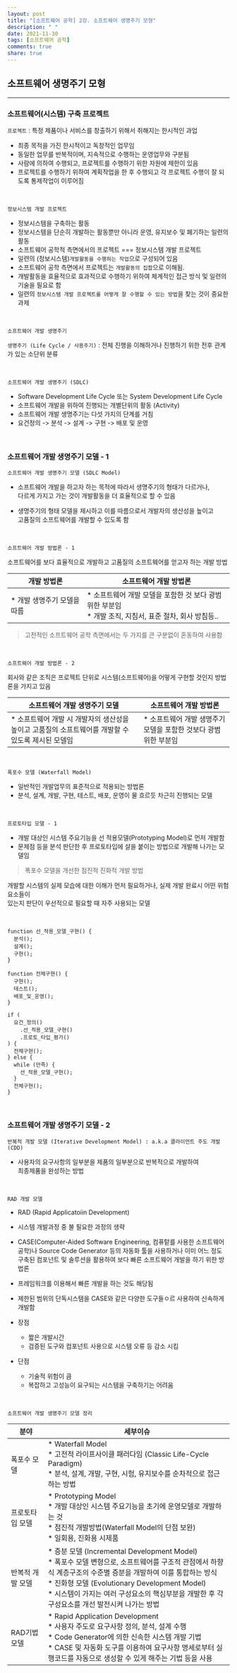 ```yaml
---
layout: post
title: "[소프트웨어 공학] 2강. 소프트웨어 생명주기 모형"
description: " "
date: 2021-11-30
tags: [소프트웨어 공학]
comments: true
share: true
---
```


## 소프트웨어 생명주기 모형

---

### 소프트웨어(시스템) 구축 프로젝트

`프로젝트` : 특정 제품이나 서비스를 창출하기 위해서 취해지는 한시적인 과업<br>

- 최종 목적을 가진 한시적이고 독창적인 업무임
- 동일한 업무를 반복적이며, 지속적으로 수행하는 운영업무와 구분됨
- 사람에 의하여 수행되고, 프로젝트를 수행하기 위한 자원에 제한이 있음
- 프로젝트를 수행하기 위하여 계획작업을 한 후 수행되고 각 프로젝트 수행이 잘 되도록 통제작업이 이루어짐

<br>

`정보시스템 개발 프로젝트`

- 정보시스템을 구축하는 활동
- 정보시스템을 단순히 개발하는 활동뿐만 아니라 운영, 유지보수 및 폐기하는 일련의 활동
- 소프트웨어 공학적 측면에서의 프로젝트 === 정보시스템 개발 프로젝트
- 일련의 (정보시스템)`개발활동을 수행하는 작업`으로 구성되어 있음
- 소프트웨어 공학 측면에서 프로젝트는 `개발활동의 집합`으로 이해됨.
- 개발활동을 효율적으로 효과적으로 수행하기 위하여 체계적인 접근 방식 및 일련의 기술을 필요로 함
- 일련의 `정보시스템 개발 프로젝트를 어떻게 잘 수행할 수 있는 방법`을 찾는 것이 중요한 과제

<br>

`소프트웨어 개발 생명주기`

`생명주기 (Life Cycle / 사용주기)` : 전체 진행을 이해하거나 진행하기 위한 전후 관계가 있는 소단위 분류

<br>

`소프트웨어 개발 생명주기 (SDLC)`

- Software Development Life Cycle 또는 System Development Life Cycle
- 소프트웨어 개발을 위하여 진행되는 개별단위의 활동 (Activity)
- 소프트웨어 개발 생명주기는 다섯 가지의 단계를 거침
- 요건정의 -> 분석 -> 설계 -> 구현 -> 배포 및 운영

<br>

### 소프트웨어 개발 생명주기 모델 - 1

`소프트웨어 개발 생명주기 모델 (SDLC Model)`

- 소프트웨어 개발을 하고자 하는 목적에 따라서 생명주기의 형태가 다르거나,<br>
  다르게 가지고 가는 것이 개발활동을 더 효율적으로 할 수 있음<br>

- 생명주기의 형태 모델을 제시하고 이를 따름으로서 개발자의 생산성을 높이고<br>
  고품질의 소프트웨어를 개발할 수 있도록 함<br>

<br>

`소프트웨어 개발 방법론 - 1`

소프트웨어를 보다 효율적으로 개발하고 고품질의 소프트웨어를 얻고자 하는 개발 방법<br>

| 개발 방법론                  | 소프트웨어 개발 방법론                                                                                     |
| ---------------------------- | ---------------------------------------------------------------------------------------------------------- |
| \* 개발 생명주기 모델을 따름 | \* 소프트웨어 개발 모델을 포함한 것 보다 광범위한 부분임<br>\* 개발 조직, 지침서, 표준 절차, 회사 방침등.. |

> 고전적인 소프트웨어 공학 측면에서는 두 가지를 큰 구분없이 혼동하여 사용함

<br>

`소프트웨어 개발 방법론 - 2`

회사와 같은 조직은 프로젝트 단위로 시스템(소프트웨어)을 어떻게 구현할 것인지 방법론을 가지고 있음<br>

| 소프트웨어 개발 생명주기 모델                                                                       | 소프트웨어 개발 방법론                                           |
| --------------------------------------------------------------------------------------------------- | ---------------------------------------------------------------- |
| \* 소프트웨어 개발 시 개발자의 생산성을 높이고 고품질의 소프트웨어를 개발할 수 있도록 제시된 모델임 | \* 소프트웨어 개발 생명주기 모델을 포함한 것보다 광범위한 부분임 |

<br>

`폭포수 모델 (Waterfall Model)`

- 일반적인 개발업무의 표준적으로 적용되는 방법론
- 분석, 설계, 개발, 구현, 테스트, 배포, 운영이 물 흐르듯 차근히 진행되는 모델

<br>

`프로토타입 모델 - 1`

- 개발 대상인 시스템 주요기능을 선 적용모델(Prototyping Model)로 먼저 개발함
- 문제점 등을 분석 판단한 후 프로토타입에 살을 붙이는 방법으로 개발해 나가는 모델임

> 폭포수 모델을 개선한 점진적 진화적 개발 방법

개발할 시스템의 실제 모습에 대한 이해가 먼저 필요하거나, 실제 개발 완료시 어떤 위험요소들이<br>
있는지 판단이 우선적으로 필요할 때 자주 사용되는 모델<br>

<br>

```
function 선_적용_모델_구현() {
  분석();
  설계();
  구현();
}

function 전체구현() {
  구현();
  테스트();
  배포_및_운영();
}

if (
  요건_정의()
    .선_적용_모델_구현()
    .프로토_타입_평가()
) {
  전체구현();
} else {
  while (만족) {
    선_적용_모델_구현();
  }
  전체구현();
}
```

<br>

### 소프트웨어 개발 생명주기 모델 - 2

`반복적 개발 모델 (Iterative Development Model) : a.k.a 클라이언트 주도 개발 (CDD)`

- 사용자의 요구사항의 일부분을 제품의 일부분으로 반복적으로 개발하여<br>
  최종제품을 완성하는 방법<br>

<br>

`RAD 개발 모델`

- RAD (Rapid Applicatoiin Development)

- 시스템 개발과정 중 불 필요한 과정의 생략

- CASE(Computer-Aided Software Engineering, 컴퓨텉를 사용한 소프트웨어 공학)나
  Source Code Generator 등의 자동화 툴을 사용하거나 이미 어느 정도 구축된 컴포넌트 및
  솔루션을 활용하여 보다 빠른 소프트웨어 개발을 하기 위한 방법론

- 프레임워크를 이용해서 빠른 개발을 하는 것도 해당됨

- 제한된 범위의 단독시스템을 CASE와 같은 다양한 도구들ㅇ르 사용하여 신속하게 개발함

- 장점

  - 짧은 개발시간
  - 검증된 도구와 컴포넌트 사용으로 시스템 오류 등 감소 시킴

- 단점

  - 기술적 위험이 큼
  - 복잡하고 고성능이 요구되는 시스템을 구축하기는 어려움

<br>

`소프트웨어 개발 생명주기 모델 정리`

| 분야             | 세부이슈                                                                                                                                                                                                                                                                                                                   |
| ---------------- | -------------------------------------------------------------------------------------------------------------------------------------------------------------------------------------------------------------------------------------------------------------------------------------------------------------------------- |
| 폭포수 모델      | \* Waterfall Model<br> \* 고전적 라이프사이클 패러다임 (Classic Life-Cycle Paradigm)<br> \* 분석, 설계, 개발, 구현, 시험, 유지보수를 순차적으로 접근하는 방법                                                                                                                                                              |
| 프로토타입 모델  | \* Prototyping Model<br> \* 개발 대상인 시스템 주요기능을 초기에 운영모델로 개발하는 것<br>\* 점진적 개발방법(Waterfall Model의 단점 보완)<br>\* 일회용, 진화용 시제품                                                                                                                                                     |
| 반복적 개발 모델 | \* 증분 모델 (Incremental Development Model)<br> \* 폭포수 모델 변형으로, 소프트웨어를 구조적 관점에서 하향식 계층구조의 수준별 증분을 개발하여 이를 통합하는 방식<br> \* 진화형 모델 (Evolutionary Development Model)<br> \* 시스템이 가지는 여러 구성요소의 핵심부분을 개발한 후 각 구성요소를 개선 발전시켜 나가는 방법 |
| RAD기법 모델     | \* Rapid Application Development<br> \* 사용자 주도로 요구사항 정의, 분석, 설계 수행<br> \* Code Generator에 의한 신속한 시스템 개발 기법<br> \* CASE 및 자동화 도구를 이용하여 요구사항 명세로부터 실행코드를 자동으로 생성할 수 있게 해주는 기법 등을 사용                                                               |

<br>
